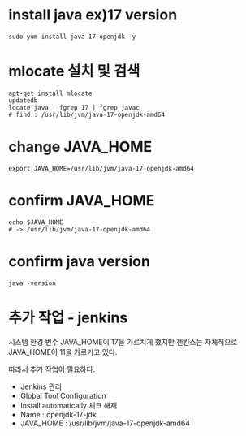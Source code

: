 # install java ex)17 version
```
sudo yum install java-17-openjdk -y
```

# mlocate 설치 및 검색
```
apt-get install mlocate
updatedb
locate java | fgrep 17 | fgrep javac
# find : /usr/lib/jvm/java-17-openjdk-amd64
```
# change JAVA_HOME
```
export JAVA_HOME=/usr/lib/jvm/java-17-openjdk-amd64
```

# confirm JAVA_HOME
```
echo $JAVA_HOME
# -> /usr/lib/jvm/java-17-openjdk-amd64
```

# confirm java version
```
java -version
```
# 추가 작업 - jenkins
시스템 환경 변수 JAVA_HOME이 17을 가르치게 했지만 젠킨스는 자체적으로 JAVA_HOME이 11을 가르키고 있다. 

따라서 추가 작업이 필요하다.

- Jenkins 관리
- Global Tool Configuration
- Install automatically 체크 해제
- Name : openjdk-17-jdk
- JAVA_HOME : /usr/lib/jvm/java-17-openjdk-amd64
